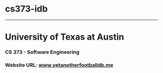 # cs373-idb
---------------------------------------------
# University of Texas at Austin

### CS 373 - Software Engineering

### Website URL: www.yetanotherfootballdb.me


